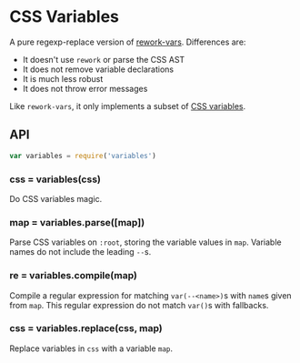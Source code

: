 # CSS Variables

A pure regexp-replace version of [rework-vars](https://github.com/reworkcss/rework-vars).
Differences are:

- It doesn't use `rework` or parse the CSS AST
- It does not remove variable declarations
- It is much less robust
- It does not throw error messages

Like `rework-vars`, it only implements a subset of [CSS variables](https://developer.mozilla.org/en-US/docs/Web/CSS/Using_CSS_variables).

## API

```js
var variables = require('variables')
```

### css = variables(css)

Do CSS variables magic.

### map = variables.parse([map])

Parse CSS variables on `:root`,
storing the variable values in `map`.
Variable names do not include the leading `--`s.

### re = variables.compile(map)

Compile a regular expression for matching `var(--<name>)`s with `name`s given from `map`.
This regular expression do not match `var()`s with fallbacks.

### css = variables.replace(css, map)

Replace variables in `css` with a variable `map`.
